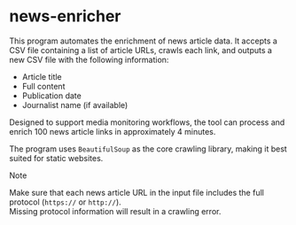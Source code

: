 # news-enricher

This program automates the enrichment of news article data. It accepts a CSV file containing a list of article URLs, crawls each link, and outputs a new CSV file with the following information:

- Article title  
- Full content  
- Publication date  
- Journalist name (if available)

Designed to support media monitoring workflows, the tool can process and enrich 100 news article links in approximately 4 minutes.

The program uses `BeautifulSoup` as the core crawling library, making it best suited for static websites.

> [!NOTE] 
> Make sure that each news article URL in the input file includes the full protocol (`https://` or `http://`).  
> Missing protocol information will result in a crawling error.
